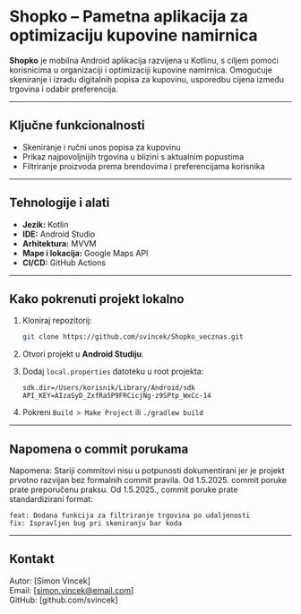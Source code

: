 # Shopko – Pametna aplikacija za optimizaciju kupovine namirnica

**Shopko** je mobilna Android aplikacija razvijena u Kotlinu, s ciljem pomoći korisnicima u organizaciji i optimizaciji kupovine namirnica. Omogućuje skeniranje i izradu digitalnih popisa za kupovinu, usporedbu cijena između trgovina i odabir preferencija.

---

## Ključne funkcionalnosti

- Skeniranje i ručni unos popisa za kupovinu
- Prikaz najpovoljnijih trgovina u blizini s aktualnim popustima
- Filtriranje proizvoda prema brendovima i preferencijama korisnika

---

## Tehnologije i alati

- **Jezik:** Kotlin
- **IDE:** Android Studio
- **Arhitektura:** MVVM
- **Mape i lokacija:** Google Maps API
- **CI/CD:** GitHub Actions

---

## Kako pokrenuti projekt lokalno

1. Kloniraj repozitorij:
   ```bash
   git clone https://github.com/svincek/Shopko_vecznas.git
   ```

2. Otvori projekt u **Android Studiju**.

3. Dodaj `local.properties` datoteku u root projekta:
   ```properties
   sdk.dir=/Users/korisnik/Library/Android/sdk
   API_KEY=AIzaSyD_ZxfRa5P9FRCicjNg-z9SPtp_WxCc-14
   ```

4. Pokreni `Build > Make Project` ili `./gradlew build`

---

## Napomena o commit porukama

Napomena: Stariji commitovi nisu u potpunosti dokumentirani jer je projekt prvotno razvijan bez formalnih commit pravila. Od 1.5.2025. commit poruke prate preporučenu praksu.
Od 1.5.2025., commit poruke prate standardizirani format:
```
feat: Dodana funkcija za filtriranje trgovina po udaljenosti
fix: Ispravljen bug pri skeniranju bar koda
```

---

## Kontakt

Autor: [Simon Vincek]  
Email: [simon.vincek@email.com]  
GitHub: [github.com/svincek]
